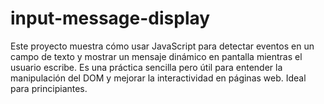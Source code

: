 # input-message-display
Este proyecto muestra cómo usar JavaScript para detectar eventos en un campo de texto y mostrar un mensaje dinámico en pantalla mientras el usuario escribe. Es una práctica sencilla pero útil para entender la manipulación del DOM y mejorar la interactividad en páginas web. Ideal para principiantes.
